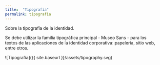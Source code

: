 ```yaml
---
title:  "Tipografía"
permalink: tipografia
---
```


Sobre la tipografía de la identidad.

<!--more-->

Se debe utilizar la familia tipográfica principal - Museo Sans - para los textos de las aplicaciones de la identidad corporativa: papelería, sitio web, entre otros.

![Tipografía]({{ site.baseurl }}/assets/tipography.svg)